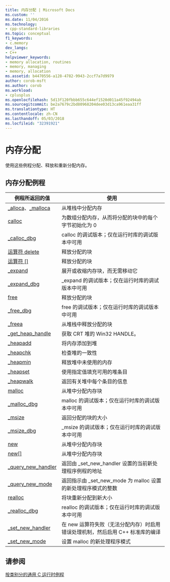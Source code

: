 ```yaml
---
title: 内存分配 | Microsoft Docs
ms.custom: ''
ms.date: 11/04/2016
ms.technology:
- cpp-standard-libraries
ms.topic: conceptual
f1_keywords:
- c.memory
dev_langs:
- C++
helpviewer_keywords:
- memory allocation, routines
- memory, managing
- memory, allocation
ms.assetid: b4470556-a128-4782-9943-2ccf7a7d9979
author: corob-msft
ms.author: corob
ms.workload:
- cplusplus
ms.openlocfilehash: 5d13f120fbbb655c644ef1520d011a45f92494ab
ms.sourcegitcommit: be2a7679c2bd80968204dee03d13ca961eaa31ff
ms.translationtype: HT
ms.contentlocale: zh-CN
ms.lasthandoff: 05/03/2018
ms.locfileid: "32391921"
---
```

# <a name="memory-allocation"></a>内存分配

使用这些例程分配、释放和重新分配内存。

## <a name="memory-allocation-routines"></a>内存分配例程

|例程所返回的值|使用|
|-------------|---------|
|[_alloca](../c-runtime-library/reference/alloca.md)、[_malloca](../c-runtime-library/reference/malloca.md)|从堆栈中分配内存|
|[calloc](../c-runtime-library/reference/calloc.md)|为数组分配内存，从而将分配的块中的每个字节初始化为 0|
|[_calloc_dbg](../c-runtime-library/reference/calloc-dbg.md)|calloc 的调试版本；仅在运行时库的调试版本中可用|
|[运算符 delete](../c-runtime-library/operator-delete-crt.md)|释放分配的块|
|[运算符 &#91;&#93;](../c-runtime-library/delete-operator-crt.md)|释放分配的块|
|[_expand](../c-runtime-library/reference/expand.md)|展开或收缩内存块，而无需移动它|
|[_expand_dbg](../c-runtime-library/reference/expand-dbg.md)|_expand 的调试版本；仅在运行时库的调试版本中可用|
|[free](../c-runtime-library/reference/free.md)|释放分配的块|
|[_free_dbg](../c-runtime-library/reference/free-dbg.md)|free 的调试版本；仅在运行时库的调试版本中可用|
|[_freea](../c-runtime-library/reference/freea.md)|从堆栈中释放分配的块|
|[_get_heap_handle](../c-runtime-library/reference/get-heap-handle.md)|获取 CRT 堆的 Win32 HANDLE。|
|[_heapadd](../c-runtime-library/heapadd.md)|将内存添加到堆|
|[_heapchk](../c-runtime-library/reference/heapchk.md)|检查堆的一致性|
|[_heapmin](../c-runtime-library/reference/heapmin.md)|释放堆中未使用的内存|
|[_heapset](../c-runtime-library/heapset.md)|使用指定值填充可用的堆条目|
|[_heapwalk](../c-runtime-library/reference/heapwalk.md)|返回有关堆中每个条目的信息|
|[malloc](../c-runtime-library/reference/malloc.md)|从堆中分配内存块|
|[_malloc_dbg](../c-runtime-library/reference/malloc-dbg.md)|malloc 的调试版本；仅在运行时库的调试版本中可用|
|[_msize](../c-runtime-library/reference/msize.md)|返回分配的块的大小|
|[_msize_dbg](../c-runtime-library/reference/msize-dbg.md)|_msize 的调试版本；仅在运行时库的调试版本中可用|
|[new](../c-runtime-library/operator-new-crt.md)|从堆中分配内存块|
|[new&#91;&#93;](../c-runtime-library/new-operator-crt.md)|从堆中分配内存块|
|[_query_new_handler](../c-runtime-library/reference/query-new-handler.md)|返回由 _set_new_handler 设置的当前新处理程序例程的地址|
|[_query_new_mode](../c-runtime-library/reference/query-new-mode.md)|返回指示由 _set_new_mode 为 malloc 设置的新处理程序模式的整数|
|[realloc](../c-runtime-library/reference/realloc.md)|将块重新分配到新大小|
|[_realloc_dbg](../c-runtime-library/reference/realloc-dbg.md)|realloc 的调试版本；仅在运行时库的调试版本中可用|
|[_set_new_handler](../c-runtime-library/reference/set-new-handler.md)|在 new 运算符失败（无法分配内存）时启用错误处理机制，然后启用 C++ 标准库的编译|
|[_set_new_mode](../c-runtime-library/reference/set-new-mode.md)|设置 malloc 的新处理程序模式|

## <a name="see-also"></a>请参阅

[按类别分的通用 C 运行时例程](../c-runtime-library/run-time-routines-by-category.md)<br/>
